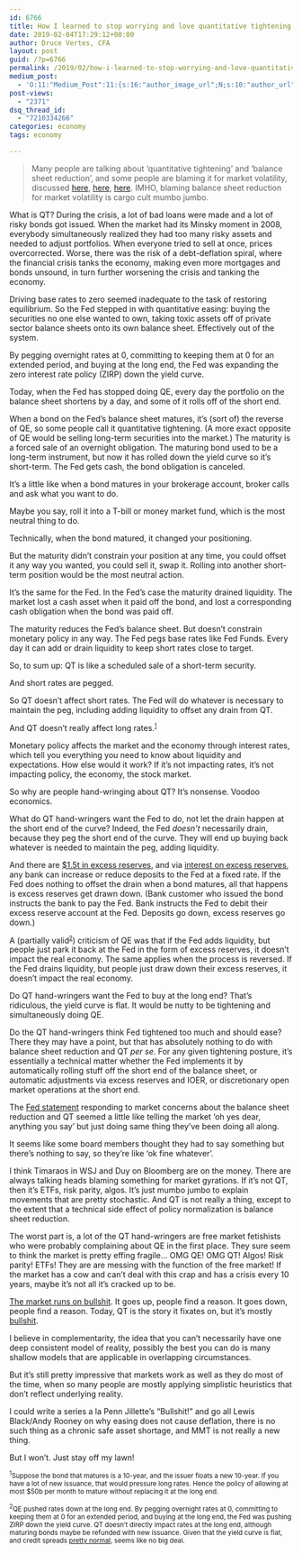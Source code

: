 ```yaml
---
id: 6766
title: How I learned to stop worrying and love quantitative tightening
date: 2019-02-04T17:29:12+00:00
author: Druce Vertes, CFA
layout: post
guid: /?p=6766
permalink: /2019/02/how-i-learned-to-stop-worrying-and-love-quantitative-tightening/
medium_post:
  - 'O:11:"Medium_Post":11:{s:16:"author_image_url";N;s:10:"author_url";N;s:11:"byline_name";N;s:12:"byline_email";N;s:10:"cross_link";s:2:"no";s:2:"id";N;s:21:"follower_notification";s:3:"yes";s:7:"license";s:19:"all-rights-reserved";s:14:"publication_id";s:2:"-1";s:6:"status";s:6:"public";s:3:"url";N;}'
post-views:
  - "2371"
dsq_thread_id:
  - "7210334266"
categories: economy
tags: economy

---
```

> Many people are talking about ‘quantitative tightening’ and ‘balance sheet reduction’, and some people are blaming it for market volatility, discussed [here](https://www.nytimes.com/2019/01/30/business/fed-quantitative-tightening.html), [here](https://www.bloomberg.com/opinion/articles/2019-01-29/the-fed-s-balance-sheet-is-a-misunderstood-policy-tool), [here](https://www.wsj.com/articles/fed-officials-weigh-earlier-than-expected-end-to-bond-portfolio-runoff-11548412201). IMHO, blaming balance sheet reduction for market volatility is cargo cult mumbo jumbo.

<!--more-->					

What is QT? During the crisis, a lot of bad loans were made and a lot of risky bonds got issued. When the market had its Minsky moment in 2008, everybody simultaneously realized they had too many risky assets and needed to adjust portfolios. When everyone tried to sell at once, prices overcorrected. Worse, there was the risk of a debt-deflation spiral, where the financial crisis tanks the economy, making even more mortgages and bonds unsound, in turn further worsening the crisis and tanking the economy.

Driving base rates to zero seemed inadequate to the task of restoring equilibrium. So the Fed stepped in with quantitative easing: buying the securities no one else wanted to own, taking toxic assets off of private sector balance sheets onto its own balance sheet. Effectively out of the system.

By pegging overnight rates at 0, committing to keeping them at 0 for an extended period, and buying at the long end, the Fed was expanding the zero interest rate policy (ZIRP) down the yield curve. 

Today, when the Fed has stopped doing QE, every day the portfolio on the balance sheet shortens by a day, and some of it rolls off of the short end.

When a bond on the Fed’s balance sheet matures, it’s (sort of) the reverse of QE, so some people call it quantitative tightening. (A more exact opposite of QE would be selling long-term securities into the market.) The maturity is a forced sale of an overnight obligation. The maturing bond used to be a long-term instrument, but now it has rolled down the yield curve so it’s short-term. The Fed gets cash, the bond obligation is canceled.

It’s a little like when a bond matures in your brokerage account, broker calls and ask what you want to do.

Maybe you say, roll it into a T-bill or money market fund, which is the most neutral thing to do. 

Technically, when the bond matured, it changed your positioning.

But the maturity didn’t constrain your position at any time, you could offset it any way you wanted, you could sell it, swap it. Rolling into another short-term position would be the most neutral action.

It’s the same for the Fed. In the Fed’s case the maturity drained liquidity. The market lost a cash asset when it paid off the bond, and lost a corresponding cash obligation when the bond was paid off.

The maturity reduces the Fed’s balance sheet. But doesn’t constrain monetary policy in any way. The Fed pegs base rates like Fed Funds. Every day it can add or drain liquidity to keep short rates close to target.

So, to sum up: QT is like a scheduled sale of a short-term security.

And short rates are pegged.

So QT doesn’t affect short rates. The Fed will do whatever is necessary to maintain the peg, including adding liquidity to offset any drain from QT.

And QT doesn’t really affect long rates.<sup><small><a href="#1">1</a></small></sup> 

Monetary policy affects the market and the economy through interest rates, which tell you everything you need to know about liquidity and expectations. How else would it work? If it’s not impacting rates, it’s not impacting policy, the economy, the stock market.

So why are people hand-wringing about QT? It’s nonsense. Voodoo economics.

What do QT hand-wringers want the Fed to do, not let the drain happen at the short end of the curve? Indeed, the Fed _doesn’t_ necessarily drain, because they peg the short end of the curve. They will end up buying back whatever is needed to maintain the peg, adding liquidity.

And there are [$1.5t in excess reserves](https://fred.stlouisfed.org/series/EXCSRESNS), and via [interest on excess reserves](https://fred.stlouisfed.org/series/IOER), any bank can increase or reduce deposits to the Fed at a fixed rate. If the Fed does nothing to offset the drain when a bond matures, all that happens is excess reserves get drawn down. (Bank customer who issued the bond instructs the bank to pay the Fed. Bank instructs the Fed to debit their excess reserve account at the Fed. Deposits go down, excess reserves go down.) 

A (partially valid<sup><small><a href="#2">2</a></small></sup>) criticism of QE was that if the Fed adds liquidity, but people just park it back at the Fed in the form of excess reserves, it doesn’t impact the real economy. The same applies when the process is reversed. If the Fed drains liquidity, but people just draw down their excess reserves, it doesn’t impact the real economy.

Do QT hand-wringers want the Fed to buy at the long end? That’s ridiculous, the yield curve is flat. It would be nutty to be tightening and simultaneously doing QE.

Do the QT hand-wringers think Fed tightened too much and should ease? There they may have a point, but that has absolutely nothing to do with balance sheet reduction and QT _per se_. For any given tightening posture, it’s essentially a technical matter whether the Fed implements it by automatically rolling stuff off the short end of the balance sheet, or automatic adjustments via excess reserves and IOER, or discretionary open market operations at the short end.

The [Fed statement](https://www.federalreserve.gov/monetarypolicy/policy-normalization.htm) responding to market concerns about the balance sheet reduction and QT seemed a little like telling the market ‘oh yes dear, anything you say’ but just doing same thing they’ve been doing all along.

It seems like some board members thought they had to say something but there’s nothing to say, so they’re like ‘ok fine whatever’.

I think Timaraos in WSJ and Duy on Bloomberg are on the money. There are always talking heads blaming something for market gyrations. If it’s not QT, then it’s ETFs, risk parity, algos. It’s just mumbo jumbo to explain movements that are pretty stochastic. And QT is not really a thing, except to the extent that a technical side effect of policy normalization is balance sheet reduction.

The worst part is, a lot of the QT hand-wringers are free market fetishists who were probably complaining about QE in the first place. They sure seem to think the market is pretty effing fragile… OMG QE! OMG QT! Algos! Risk parity! ETFs! They are are messing with the function of the free market! If the market has a cow and can’t deal with this crap and has a crisis every 10 years, maybe it’s not all it’s cracked up to be.

[The market runs on bullshit](https://www.nytimes.com/2014/10/19/business/economy/when-a-stock-market-theory-is-contagious.html?ref=business). It goes up, people find a reason. It goes down, people find a reason. Today, QT is the story it fixates on, but it’s mostly [bullshit](https://giphy.com/explore/bullshit).

I believe in complementarity, the idea that you can’t necessarily have one deep consistent model of reality, possibly the best you can do is many shallow models that are applicable in overlapping circumstances.

But it’s still pretty impressive that markets work as well as they do most of the time, when so many people are mostly applying simplistic heuristics that don’t reflect underlying reality.

I could write a series a la Penn Jillette’s “Bullshit!” and go all Lewis Black/Andy Rooney on why easing does not cause deflation, there is no such thing as a chronic safe asset shortage, and MMT is not really a new thing.

But I won’t. Just stay off my lawn!

<small><sup><a name="1">1</a></sup>Suppose the bond that matures is a 10-year, and the issuer floats a new 10-year. If you have a lot of new issuance, that would pressure long rates. Hence the policy of allowing at most $50b per month to mature without replacing it at the long end. </p> 

<p>
  <sup><a name="2">2</a></sup>QE pushed rates down at the long end. By pegging overnight rates at 0, committing to keeping them at 0 for an extended period, and buying at the long end, the Fed was pushing ZIRP down the yield curve. QT doesn’t directly impact rates at the long end, although maturing bonds maybe be refunded with new issuance. Given that the yield curve is flat, and credit spreads <a href="https://fred.stlouisfed.org/series/BAA10Y">pretty normal</a>, seems like no big deal. </small>
</p>
